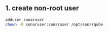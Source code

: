 ## 1. create non-root user
```bash
adduser sonaruser
chown -R sonaruser:sonaruser /opt/sonarqube
```